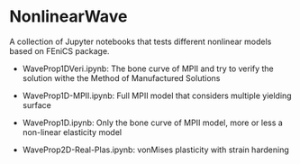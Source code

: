 # NonlinearWave
A collection of Jupyter notebooks that tests different nonlinear models based on FEniCS package.

- WaveProp1DVeri.ipynb: The bone curve of MPII and try to verify the solution withe the Method of Manufactured Solutions

- WaveProp1D-MPII.ipynb: Full MPII model that considers multiple yielding surface

- WaveProp1D.ipynb: Only the bone curve of MPII model, more or less a non-linear elasticity model

- WaveProp2D-Real-Plas.ipynb: vonMises plasticity with strain hardening
